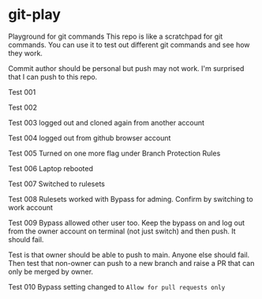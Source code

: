 # git-play
Playground for git commands
This repo is like a scratchpad for git commands. You can use it to test out different git commands and see how they work.

Commit author should be personal but push may not work.
I'm surprised that I can push to this repo.

Test 001

Test 002

Test 003 logged out and cloned again from another account

Test 004 logged out from github browser account

Test 005 Turned on one more flag under Branch Protection Rules

Test 006 Laptop rebooted

Test 007 Switched to rulesets

Test 008 Rulesets worked with Bypass for adming. Confirm by switching to work account

Test 009 Bypass allowed other user too. Keep the bypass on and log out from the owner account on terminal (not just switch) and then push. It should fail.

Test is that owner should be able to push to main. Anyone else should fail.  
Then test that non-owner can push to a new branch and raise a PR that can only be merged by owner.

Test 010 Bypass setting changed to `Allow for pull requests only`